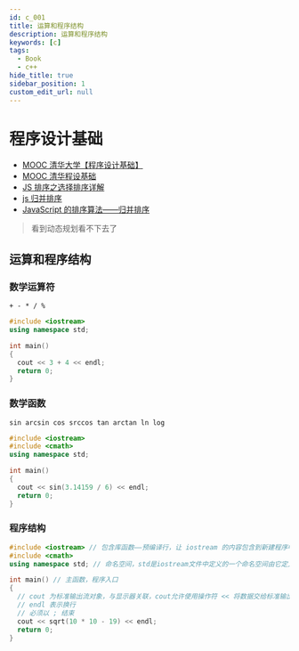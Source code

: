 ```yaml
---
id: c_001
title: 运算和程序结构
description: 运算和程序结构
keywords: [c]
tags:
  - Book
  - c++
hide_title: true
sidebar_position: 1
custom_edit_url: null
---
```


# 程序设计基础

- [MOOC 清华大学【程序设计基础】](https://www.bilibili.com/video/BV1uE411F7g9?p=82)
- [MOOC 清华程设基础](https://blog.csdn.net/sunshineman1986/category_6967017.html)
- [JS 排序之选择排序详解](https://www.jb51.net/article/110662.htm)
- [js 归并排序](https://www.cnblogs.com/ming1025/p/13864754.html)
- [JavaScript 的排序算法——归并排序](https://www.jianshu.com/p/e3cb5423f89c)

> 看到动态规划看不下去了

## 运算和程序结构

### 数学运算符

`+ - * / %`

```c++
#include <iostream>
using namespace std;

int main()
{
  cout << 3 + 4 << endl;
  return 0;
}
```

### 数学函数

`sin arcsin cos srccos tan arctan ln log`

```c++
#include <iostream>
#include <cmath>
using namespace std;

int main()
{
  cout << sin(3.14159 / 6) << endl;
  return 0;
}
```

### 程序结构

```c++
#include <iostream> // 包含库函数——预编译行，让 iostream 的内容包含到新建程序中
#include <cmath>
using namespace std; // 命名空间，std是iostream文件中定义的一个命名空间由它定义了C++的库标识，比如cout等

int main() // 主函数，程序入口
{
  // cout 为标准输出流对象，与显示器关联，cout允许使用操作符 << 将数据交给标准输出进行输出
  // endl 表示换行
  // 必须以 ; 结束
  cout << sqrt(10 * 10 - 19) << endl;
  return 0;
}
```

